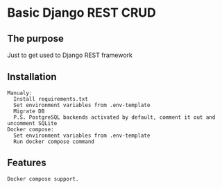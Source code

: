 # Basic Django REST CRUD

## The purpose
Just to get used to Django REST framework

## Installation
```
Manualy:
  Install requirements.txt
  Set environment variables from .env-template
  Migrate DB
  P.S. PostgreSQL backends activated by default, comment it out and uncomment SQLite
Docker compose:
  Set environment variables from .env-template
  Run docker compose command
```

## Features
```
Docker compose support.
```
